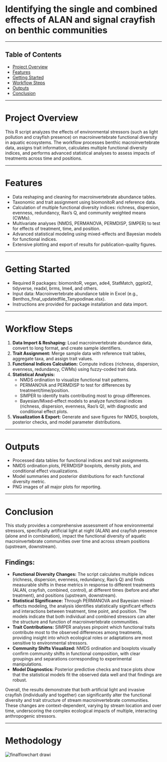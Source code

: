 # Identifying the single and combined effects of ALAN and signal crayfish on benthic communities
---

## Table of Contents

- [Project Overview](#project-overview)
- [Features](#features)
- [Getting Started](#getting-started)
- [Workflow Steps](#workflow-steps)
- [Outputs](#outputs)
- [Conclusion](#conclusion)

---

# Project Overview
This R script analyzes the effects of environmental stressors (such as light pollution and crayfish presence) on macroinvertebrate functional diversity in aquatic ecosystems. The workflow processes benthic macroinvertebrate data, assigns trait information, calculates multiple functional diversity indices, and performs advanced statistical analyses to assess impacts of treatments across time and positions.

---

# Features
  - Data reshaping and cleaning for macroinvertebrate abundance tables.
  - Taxonomic and trait assignment using biomonitoR and reference data.
  - Calculation of multiple functional diversity indices: richness, dispersion, evenness, redundancy, Rao’s Q, and community weighted means (CWMs).
  - Multivariate analyses (NMDS, PERMANOVA, PERMDISP, SIMPER) to test for effects of treatment, time, and position.
  - Advanced statistical modeling using mixed-effects and Bayesian models for functional indices.
  - Extensive plotting and export of results for publication-quality figures.

---

# Getting Started
  - Required R packages: biomonitoR, vegan, ade4, StatMatch, ggplot2, tidyverse, readxl, brms, lme4, and others.
  - Input data: Macroinvertebrate abundance table in Excel (e.g., Benthos_final_updatedfile_Tanypodinae.xlsx).
  - Instructions are provided for package installation and data import.

---

# Workflow Steps
1. **Data Import & Reshaping:** Load macroinvertebrate abundance data, convert to long format, and create sample identifiers.
2. **Trait Assignment:** Merge sample data with reference trait tables, aggregate taxa, and assign trait values.
3. **Functional Indices Calculation:** Compute indices (richness, dispersion, evenness, redundancy, CWMs) using fuzzy-coded trait data.
4. **Statistical Analysis:**
   - NMDS ordination to visualize functional trait patterns.
   - PERMANOVA and PERMDISP to test for differences by treatment/time/position.
   - SIMPER to identify traits contributing most to group differences.
   - Bayesian/Mixed-effect models to analyze functional indices (richness, dispersion, evenness, Rao’s Q), with diagnostic and conditional effect plots.
5. **Visualization & Export:** Generate and save figures for NMDS, boxplots, posterior checks, and model parameter distributions.

---

# Outputs
  - Processed data tables for functional indices and trait assignments.
  - NMDS ordination plots, PERMDISP boxplots, density plots, and conditional effect visualizations.
  - Model summaries and posterior distributions for each functional diversity metric.
  - PNG images of all major plots for reporting.

---

# Conclusion
This study provides a comprehensive assessment of how environmental stressors, specifically artificial light at night (ALAN) and crayfish presence (alone and in combination), impact the functional diversity of aquatic macroinvertebrate communities over time and across stream positions (upstream, downstream).

## Findings:

   - **Functional Diversity Changes:** The script calculates multiple indices (richness, dispersion, evenness, redundancy, Rao’s Q) and finds measurable shifts in these metrics in response to different treatments (ALAN, crayfish, combined, control), at different times (before and after treatment), and positions (upstream, downstream).
   - **Statistical Significance:** Through PERMANOVA and Bayesian mixed-effects modeling, the analysis identifies statistically significant effects and interactions between treatment, time point, and position. The models indicate that both individual and combined stressors can alter the structure and function of macroinvertebrate communities.
   - **Trait Contributions:** SIMPER analyses pinpoint which functional traits contribute most to the observed differences among treatments, providing insight into which ecological roles or adaptations are most sensitive to environmental stressors.
   - **Community Shifts Visualized:** NMDS ordination and boxplots visually confirm community shifts in functional composition, with clear groupings and separations corresponding to experimental manipulations.
   - **Model Diagnostics:** Posterior predictive checks and trace plots show that the statistical models fit the observed data well and that findings are robust.

Overall, the results demonstrate that both artificial light and invasive crayfish (individually and together) can significantly alter the functional diversity and trait structure of stream macroinvertebrate communities. These changes are context-dependent, varying by stream location and over time, underscoring the complex ecological impacts of multiple, interacting anthropogenic stressors.

---

# Methodology

![finalflowchart drawi](https://github.com/user-attachments/assets/27c25759-25ab-4fbf-a85f-ef530c6cfc8e)




